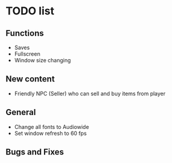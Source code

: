 # TODO list

## Functions
- Saves
- Fullscreen
- Window size changing

## New content
- Friendly NPC (Seller) who can sell and buy items from player

## General
- Change all fonts to Audiowide
- Set window refresh to 60 fps

## Bugs and Fixes
